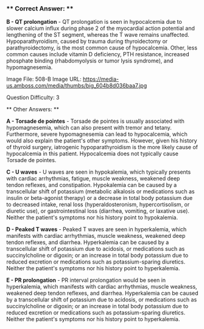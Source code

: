 ### ** Correct Answer: **

**B - QT prolongation** - QT prolongation is seen in hypocalcemia due to slower calcium influx during phase 2 of the myocardial action potential and lengthening of the ST segment, whereas the T wave remains unaffected. Hypoparathyroidism, caused by trauma during thyroidectomy or parathyroidectomy, is the most common cause of hypocalcemia. Other, less common causes include vitamin D deficiency, PTH resistance, increased phosphate binding (rhabdomyolysis or tumor lysis syndrome), and hypomagnesemia.

Image File: 508-B
Image URL: https://media-us.amboss.com/media/thumbs/big_604b8d036baa7.jpg

Question Difficulty: 3

** Other Answers: **

**A - Torsade de pointes** - Torsade de pointes is usually associated with hypomagnesemia, which can also present with tremor and tetany. Furthermore, severe hypomagnesemia can lead to hypocalcemia, which would also explain the patient's other symptoms. However, given his history of thyroid surgery, iatrogenic hypoparathyroidism is the more likely cause of hypocalcemia in this patient. Hypocalcemia does not typically cause Torsade de pointes.

**C - U waves** - U waves are seen in hypokalemia, which typically presents with cardiac arrhythmias, fatigue, muscle weakness, weakened deep tendon reflexes, and constipation. Hypokalemia can be caused by a transcellular shift of potassium (metabolic alkalosis or medications such as insulin or beta-agonist therapy) or a decrease in total body potassium due to decreased intake, renal loss (hyperaldosteronism, hypercortisolism, or diuretic use), or gastrointestinal loss (diarrhea, vomiting, or laxative use). Neither the patient's symptoms nor his history point to hypokalemia.

**D - Peaked T waves** - Peaked T waves are seen in hyperkalemia, which manifests with cardiac arrhythmias, muscle weakness, weakened deep tendon reflexes, and diarrhea. Hyperkalemia can be caused by a transcellular shift of potassium due to acidosis, or medications such as succinylcholine or digoxin; or an increase in total body potassium due to reduced excretion or medications such as potassium-sparing diuretics. Neither the patient's symptoms nor his history point to hyperkalemia.

**E - PR prolongation** - PR interval prolongation would be seen in hyperkalemia, which manifests with cardiac arrhythmias, muscle weakness, weakened deep tendon reflexes, and diarrhea. Hyperkalemia can be caused by a transcellular shift of potassium due to acidosis, or medications such as succinylcholine or digoxin; or an increase in total body potassium due to reduced excretion or medications such as potassium-sparing diuretics. Neither the patient's symptoms nor his history point to hyperkalemia.

